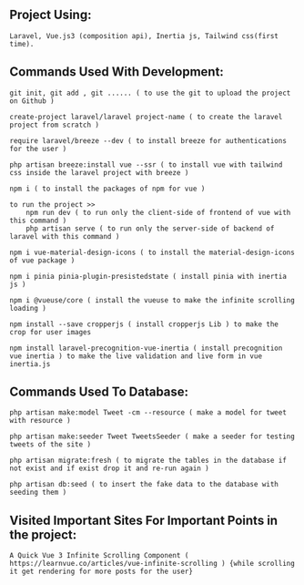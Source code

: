 

## Project Using:
    Laravel, Vue.js3 (composition api), Inertia js, Tailwind css(first time).

## Commands Used With Development:
    git init, git add , git ...... ( to use the git to upload the project on Github )

    create-project laravel/laravel project-name ( to create the laravel project from scratch )

    require laravel/breeze --dev ( to install breeze for authentications for the user )

    php artisan breeze:install vue --ssr ( to install vue with tailwind css inside the laravel project with breeze )

    npm i ( to install the packages of npm for vue )

    to run the project >>
        npm run dev ( to run only the client-side of frontend of vue with this command )
        php artisan serve ( to run only the server-side of backend of laravel with this command )

    npm i vue-material-design-icons ( to install the material-design-icons of vue package )

    npm i pinia pinia-plugin-presistedstate ( install pinia with inertia js )

    npm i @vueuse/core ( install the vueuse to make the infinite scrolling loading )

    npm install --save cropperjs ( install cropperjs Lib ) to make the crop for user images

    npm install laravel-precognition-vue-inertia ( install precognition vue inertia ) to make the live validation and live form in vue inertia.js


## Commands Used To Database:
    php artisan make:model Tweet -cm --resource ( make a model for tweet with resource )

    php artisan make:seeder Tweet TweetsSeeder ( make a seeder for testing tweets of the site )

    php artisan migrate:fresh ( to migrate the tables in the database if not exist and if exist drop it and re-run again )

    php artisan db:seed ( to insert the fake data to the database with seeding them )

## Visited Important Sites For Important Points in the project:
    A Quick Vue 3 Infinite Scrolling Component ( https://learnvue.co/articles/vue-infinite-scrolling ) {while scrolling it get rendering for more posts for the user}
